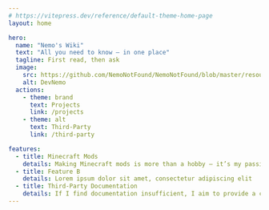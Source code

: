 ```yaml
---
# https://vitepress.dev/reference/default-theme-home-page
layout: home

hero:
  name: "Nemo's Wiki"
  text: "All you need to know – in one place"
  tagline: First read, then ask
  image:
    src: https://github.com/NemoNotFound/NemoNotFound/blob/master/resources/svg/logo.svg?raw=true
    alt: DevNemo
  actions:
    - theme: brand
      text: Projects
      link: /projects
    - theme: alt
      text: Third-Party
      link: /third-party

features:
  - title: Minecraft Mods
    details: Making Minecraft mods is more than a hobby — it’s my passion. Every mod deserves a wiki to tell its story!
  - title: Feature B
    details: Lorem ipsum dolor sit amet, consectetur adipiscing elit
  - title: Third-Party Documentation
    details: If I find documentation insufficient, I aim to provide a clearer and more complete version.
---
```

